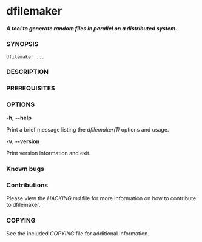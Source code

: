 # dfilemaker
##### A tool to generate random files in parallel on a distributed system.

### SYNOPSIS
```
dfilemaker ...
```

### DESCRIPTION

### PREREQUISITES

### OPTIONS
**-h**, **--help**

Print a brief message listing the *dfilemaker(1)* options and usage.

**-v**, **--version**

Print version information and exit.

### Known bugs

### Contributions
Please view the *HACKING.md* file for more information on how to contribute to dfilemaker.

### COPYING
See the included *COPYING* file for additional information.

